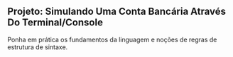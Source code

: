 ## Projeto: Simulando Uma Conta Bancária Através Do Terminal/Console

Ponha em prática os fundamentos da linguagem e noções de regras de estrutura de sintaxe.
